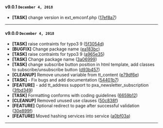 
#### v9.0.1 `December 4, 2018`
- **[TASK]** change version in ext_emconf.php ([17ef8a7](https://github.com/pixelant/pxa_newsletter_subscription/commit/17ef8a7))

***

#### v9.0.0 `December 4, 2018`
- **[TASK]** raise contraints for typo3 9 ([5f3054d](https://github.com/pixelant/pxa_newsletter_subscription/commit/5f3054d))
- **[BUGFIX]** Change package name ([ea183bc](https://github.com/pixelant/pxa_newsletter_subscription/commit/ea183bc))
- **[TASK]** raise contraints for typo3 9 ([a965e35](https://github.com/pixelant/pxa_newsletter_subscription/commit/a965e35))
- **[TASK]** Change package name ([3a06999](https://github.com/pixelant/pxa_newsletter_subscription/commit/3a06999))
- **[TASK]** change subscribe button position in html template, add classes to subscribe/unsubscribe button ([d93b457](https://github.com/pixelant/pxa_newsletter_subscription/commit/d93b457))
- **[CLEANUP]** Remove unused variable from tt_content ([e79df6e](https://github.com/pixelant/pxa_newsletter_subscription/commit/e79df6e))
- **[TASK]** - Fix bugs and add documentation ([54401b7](https://github.com/pixelant/pxa_newsletter_subscription/commit/54401b7))
- **[FEATURE]** - add tt_address support to pxa_newsletter_subscription ([3fbd349](https://github.com/pixelant/pxa_newsletter_subscription/commit/3fbd349))
- **[TASK]** Formatting conforms with coding guidelines ([6659b12](https://github.com/pixelant/pxa_newsletter_subscription/commit/6659b12))
- **[CLEANUP]** Removed unused use clauses ([50c838f](https://github.com/pixelant/pxa_newsletter_subscription/commit/50c838f))
- **[FEATURE]** Optional redirect to page after successful validation ([30e899f](https://github.com/pixelant/pxa_newsletter_subscription/commit/30e899f))
- **[FEATURE]** Moved hashing services into service ([a0bf03a](https://github.com/pixelant/pxa_newsletter_subscription/commit/a0bf03a))

***
